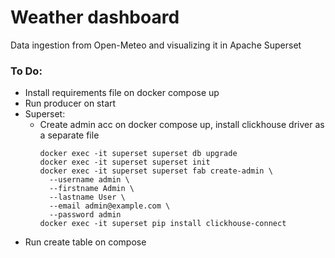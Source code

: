 # Weather dashboard 

Data ingestion from Open-Meteo and visualizing it in Apache Superset

### To Do:
- Install requirements file on docker compose up
- Run producer on start
- Superset:
  - Create admin acc on docker compose up, install clickhouse driver as a separate file
    ```
    docker exec -it superset superset db upgrade
    docker exec -it superset superset init
    docker exec -it superset superset fab create-admin \
      --username admin \
      --firstname Admin \
      --lastname User \
      --email admin@example.com \
      --password admin 
    docker exec -it superset pip install clickhouse-connect 
    ```
- Run create table on compose